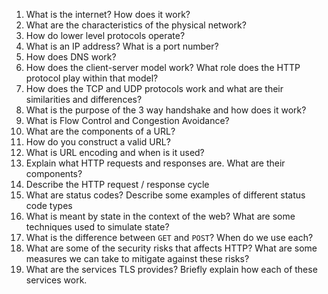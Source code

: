1. What is the internet? How does it work?
2. What are the characteristics of the physical network? 
3. How do lower level protocols operate?
4. What is an IP address? What is a port number?
5. How does DNS work?
6. How does the client-server model work? What role does the HTTP protocol play within that model?
7. How does the TCP and UDP protocols work and what are their similarities and differences?
8. What is the purpose of the 3 way handshake and how does it work?
9. What  is Flow Control and Congestion Avoidance?
10. What are the components of a URL?
11. How do you construct a valid URL?
12. What is URL encoding and when is it used?
13. Explain what HTTP requests and responses are. What are their components?
14. Describe the HTTP request / response cycle
15. What are status codes? Describe some examples of different status code types
16. What is meant by state in the context of the web? What are some techniques used to simulate state?
17. What is the difference between `GET` and `POST`? When do we use each?
18. What are some of the security risks that affects HTTP? What are some measures we can take to mitigate against these risks?
19. What are the services TLS provides? Briefly explain how each of these services work.